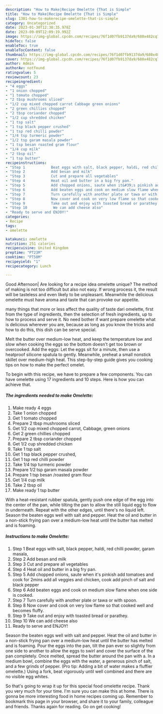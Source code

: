 ```yaml
---
description: "How to Make|Recipe Omelette {That is Simple"
title: "How to Make|Recipe Omelette {That is Simple"
slug: 1301-how-to-makerecipe-omelette-that-is-simple
category: Uncategorized
date: 2023-01-30T12:30:35.978Z
date: 2023-09-09T12:09:19.992Z
image: https://img-global.cpcdn.com/recipes/76f1d07fb9137da9/680x482cq70/omelette-recipe-main-photo.jpg
hideToc: false
enableToc: true
enableTocContent: false
thumbnail: https://img-global.cpcdn.com/recipes/76f1d07fb9137da9/680x482cq70/omelette-recipe-main-photo.jpg
cover: https://img-global.cpcdn.com/recipes/76f1d07fb9137da9/680x482cq70/omelette-recipe-main-photo.jpg
author: Admin
authorAv: notfound
ratingvalue: 5
reviewcount: 23
recipeingredient:
- "4 eggs"
- "1 onion chopped"
- "1 tomato chopped"
- "2 tbsp mushrooms sliced"
- "1/2 cup mixed chopped carrot Cabbage green onions"
- "2 green chillies chopped"
- "2 tbsp coriander chopped"
- "1/2 cup shredded chicken"
- "1 tsp salt"
- "1 tsp black pepper crushed"
- "1 tsp red chilli powder"
- "1/4 tsp turmeric powder"
- "1/2 tsp garam masala powder"
- "1 tsp besan roasted gram flour"
- "1/4 cup milk"
- "2 tbsp oil"
- "1 tsp butter"
recipeinstructions:
- "Step 1            Beat eggs with salt, black pepper, haldi, red chilli powder, garam masala,"
- "Step 2            Add besan and milk"
- "Step 3            Cut and prepare all vegetables"
- "Step 4            Heat oil and butter in a big fry pan."
- "Step 5            Add chopped onions, saute when it&#39;s pinkish add tomatoes and cook for 2mins add all veggies and chicken, cook add pinch of salt and black pepper"
- "Step 6            Add beaten eggs and cook on medium slow flame when one side is cooked."
- "Step 7            Turn carefully with another plate or tawa or with spoon."
- "Step 8            Now cover and cook on very low flame so that cooked well and becomes fluffy."
- "Step 9            Take out and enjoy with toasted bread or parathey."
- "Step 10            We can add cheese also"
- "Ready to serve and ENJOY!"
categories:
- Recipe
tags:
- omelette

katakunci: omelette 
nutrition: 251 calories
recipecuisine: United Kingdom
preptime: "PT23M"
cooktime: "PT50M"
recipeyield: "1"
recipecategory: Lunch

---
```



Good Afternoon| Are looking for a recipe idea omelette unique? The method of making is not too difficult but also not easy. If wrong process it, the result will be tasteless and even likely to be unpleasant. Meanwhile the delicious omelette must have aroma and taste that can provoke our appetite.






many things that more or less affect the quality of taste dari omelette, first from the type of ingredients, then the selection of fresh ingredients, up to how to process and serve it. No need bother if want prepare omelette what is delicious wherever you are, because as long as you know the tricks and how to do this, this dish can be serve special.


Melt the butter over medium-low heat, and keep the temperature low and slow when cooking the eggs so the bottom doesn&#39;t get too brown or overcooked. Add the eggs: Let the eggs sit for a minute, then use a heatproof silicone spatula to gently. Meanwhile, preheat a small nonstick skillet over medium-high heat. This step-by-step guide gives you cooking tips on how to make the perfect omelet.


To begin with this recipe, we have to prepare a few components. You can have omelette using 17 ingredients and 10 steps. Here is how you can achieve that.

<!--inarticleads1-->

##### The ingredients needed to make Omelette:

1. Make ready 4 eggs
1. Take 1 onion chopped
1. Get 1 tomato chopped
1. Prepare 2 tbsp mushrooms sliced
1. Get 1/2 cup mixed chopped carrot, Cabbage, green onions
1. Get 2 green chillies chopped
1. Prepare 2 tbsp coriander chopped
1. Get 1/2 cup shredded chicken
1. Take 1 tsp salt
1. Get 1 tsp black pepper crushed,
1. Get 1 tsp red chilli powder
1. Take 1/4 tsp turmeric powder
1. Prepare 1/2 tsp garam masala powder
1. Prepare 1 tsp besan /roasted gram flour
1. Get 1/4 cup milk
1. Take 2 tbsp oil
1. Make ready 1 tsp butter


With a heat-resistant rubber spatula, gently push one edge of the egg into the center of the pan, while tilting the pan to allow the still liquid egg to flow in underneath. Repeat with the other edges, until there&#39;s no liquid left. Season the beaten eggs well with salt and pepper. Heat the oil and butter in a non-stick frying pan over a medium-low heat until the butter has melted and is foaming. 

<!--inarticleads2-->

##### Instructions to make Omelette:

1. Step 1            Beat eggs with salt, black pepper, haldi, red chilli powder, garam masala,
1. Step 2            Add besan and milk
1. Step 3            Cut and prepare all vegetables
1. Step 4            Heat oil and butter in a big fry pan.
1. Step 5            Add chopped onions, saute when it&#39;s pinkish add tomatoes and cook for 2mins add all veggies and chicken, cook add pinch of salt and black pepper
1. Step 6            Add beaten eggs and cook on medium slow flame when one side is cooked.
1. Step 7            Turn carefully with another plate or tawa or with spoon.
1. Step 8            Now cover and cook on very low flame so that cooked well and becomes fluffy.
1. Step 9            Take out and enjoy with toasted bread or parathey.
1. Step 10            We can add cheese also
1. Ready to serve and ENJOY!

Season the beaten eggs well with salt and pepper. Heat the oil and butter in a non-stick frying pan over a medium-low heat until the butter has melted and is foaming. Pour the eggs into the pan, tilt the pan ever so slightly from one side to another to allow the eggs to swirl and cover the surface of the pan completely. Once melted, spread the butter around the pan with a. In a medium bowl, combine the eggs with the water, a generous pinch of salt, and a few grinds of pepper. (Pro tip: Adding a bit of water makes a fluffier omelette.) Using a fork, beat vigorously until well combined and there are no visible egg whites. 

So that's going to wrap it up for this special food omelette recipe. Thank you very much for your time. I'm sure you can make this at home. There is gonna be more interesting food in home recipes coming up. Remember to bookmark this page in your browser, and share it to your family, colleague and friends. Thanks again for reading. Go on get cooking!
